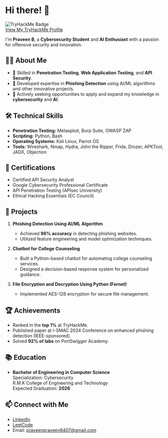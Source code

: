 # Hi there! 👋

![TryHackMe Badge](https://tryhackme-badges.s3.amazonaws.com/praveenpraveen84.png)  
[View My TryHackMe Profile](https://tryhackme.com/p/praveenpraveen84)

I'm **Praveen B**, a **Cybersecurity Student** and **AI Enthusiast** with a passion for offensive security and innovation.

## 👨‍💻 About Me

- 🔐 Skilled in **Penetration Testing**, **Web Application Testing**, and **API Security**.  
- 🤖 Developed expertise in **Phishing Detection** using AI/ML algorithms and other innovative projects.  
- 🎯 Actively seeking opportunities to apply and expand my knowledge in **cybersecurity** and **AI**.  

## 🛠️ Technical Skills

- **Penetration Testing:** Metasploit, Burp Suite, OWASP ZAP  
- **Scripting:** Python, Bash  
- **Operating Systems:** Kali Linux, Parrot OS  
- **Tools:** Wireshark, Nmap, Hydra, John the Ripper, Frida, Drozer, APKTool, JADX, Objection  

## 🌟 Certifications

- Certified API Security Analyst  
- Google Cybersecurity Professional Certificate  
- API Penetration Testing (APIsec University)  
- Ethical Hacking Essentials (EC Council)  

## 🚀 Projects

1. **Phishing Detection Using AI/ML Algorithm**  
   - Achieved **96% accuracy** in detecting phishing websites.  
   - Utilized feature engineering and model optimization techniques.  

2. **Chatbot for College Counseling**  
   - Built a Python-based chatbot for automating college counseling services.  
   - Designed a decision-based response system for personalized guidance.  

3. **File Encryption and Decryption Using Python (Fernet)**  
   - Implemented AES-128 encryption for secure file management.  

## 🏆 Achievements

- Ranked in the **top 1%** at TryHackMe.  
- Published paper at I-SMAC 2024 Conference on enhanced phishing detection (IEEE-sponsored).  
- Solved **92% of labs** on PortSwigger Academy.  

## 📚 Education

- **Bachelor of Engineering in Computer Science**  
  Specialization: Cybersecurity  
  R.M.K College of Engineering and Technology  
  Expected Graduation: **2026**  

## 📫 Connect with Me

- [LinkedIn](https://www.linkedin.com/in/praveenb2004)  
- [LeetCode](https://leetcode.com/u/Praveen0000)  
- Email: praveenpraveen8407@gmail.com  
